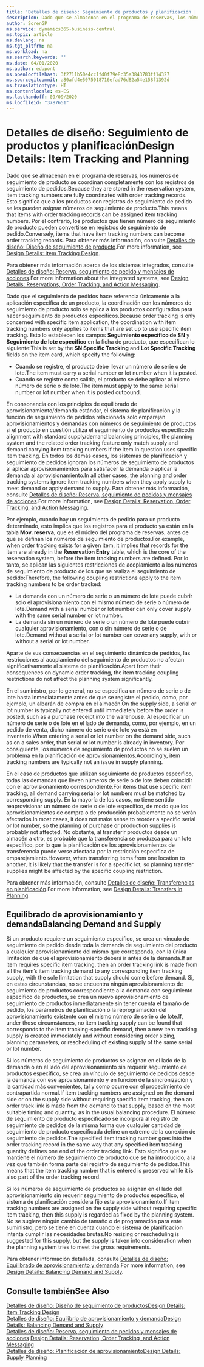 ```yaml
---
title: 'Detalles de diseño: Seguimiento de productos y planificación | Documentos de Microsoft'
description: Dado que se almacenan en el programa de reservas, los números de seguimiento de producto se coordinan completamente con los registros de seguimiento de pedidos.
author: SorenGP
ms.service: dynamics365-business-central
ms.topic: article
ms.devlang: na
ms.tgt_pltfrm: na
ms.workload: na
ms.search.keywords: ''
ms.date: 04/01/2020
ms.author: edupont
ms.openlocfilehash: 3f2711b50e4cc1fd0f79e8c35a3843783ff14327
ms.sourcegitcommit: a80afd4e5075018716efad76d82a54e158f1392d
ms.translationtype: HT
ms.contentlocale: es-ES
ms.lasthandoff: 09/09/2020
ms.locfileid: "3787651"
---
```

# <a name="design-details-item-tracking-and-planning"></a><span data-ttu-id="27d88-103">Detalles de diseño: Seguimiento de productos y planificación</span><span class="sxs-lookup"><span data-stu-id="27d88-103">Design Details: Item Tracking and Planning</span></span>
<span data-ttu-id="27d88-104">Dado que se almacenan en el programa de reservas, los números de seguimiento de producto se coordinan completamente con los registros de seguimiento de pedidos.</span><span class="sxs-lookup"><span data-stu-id="27d88-104">Because they are stored in the reservation system, item tracking numbers are fully coordinated with order tracking records.</span></span> <span data-ttu-id="27d88-105">Esto significa que a los productos con registros de seguimiento de pedido se les pueden asignar números de seguimiento de producto.</span><span class="sxs-lookup"><span data-stu-id="27d88-105">This means that items with order tracking records can be assigned item tracking numbers.</span></span> <span data-ttu-id="27d88-106">Por el contrario, los productos que tienen número de seguimiento de producto pueden convertirse en registros de seguimiento de pedido.</span><span class="sxs-lookup"><span data-stu-id="27d88-106">Conversely, items that have item tracking numbers can become order tracking records.</span></span> <span data-ttu-id="27d88-107">Para obtener más información, consulte [Detalles de diseño: Diseño de seguimiento de producto](design-details-item-tracking-design.md).</span><span class="sxs-lookup"><span data-stu-id="27d88-107">For more information, see [Design Details: Item Tracking Design](design-details-item-tracking-design.md).</span></span>

<span data-ttu-id="27d88-108">Para obtener más información acerca de los sistemas integrados, consulte [Detalles de diseño: Reserva, seguimiento de pedido y mensajes de acciones](design-details-reservation-order-tracking-and-action-messaging.md).</span><span class="sxs-lookup"><span data-stu-id="27d88-108">For more information about the integrated systems, see [Design Details: Reservations, Order Tracking, and Action Messaging](design-details-reservation-order-tracking-and-action-messaging.md).</span></span>

<span data-ttu-id="27d88-109">Dado que el seguimiento de pedidos hace referencia únicamente a la aplicación específica de un producto, la coordinación con los números de seguimiento de producto solo se aplica a los productos configurados para hacer seguimiento de productos específicos.</span><span class="sxs-lookup"><span data-stu-id="27d88-109">Because order tracking is only concerned with specific item application, the coordination with item tracking numbers only applies to items that are set up to use specific item tracking.</span></span> <span data-ttu-id="27d88-110">Esto lo establecen los campos **Seguimiento específico de SN** y **Seguimiento de lote específico** en la ficha de producto, que especifican lo siguiente:</span><span class="sxs-lookup"><span data-stu-id="27d88-110">This is set by the **SN Specific Tracking** and **Lot Specific Tracking** fields on the item card, which specify the following:</span></span>

- <span data-ttu-id="27d88-111">Cuando se registre, el producto debe llevar un número de serie o de lote.</span><span class="sxs-lookup"><span data-stu-id="27d88-111">The item must carry a serial number or lot number when it is posted.</span></span>
- <span data-ttu-id="27d88-112">Cuando se registre como salida, el producto se debe aplicar al mismo número de serie o de lote.</span><span class="sxs-lookup"><span data-stu-id="27d88-112">The item must apply to the same serial number or lot number when it is posted outbound.</span></span>

<span data-ttu-id="27d88-113">En consonancia con los principios de equilibrado de aprovisionamiento/demanda estándar, el sistema de planificación y la función de seguimiento de pedidos relacionada solo emparejan aprovisionamientos y demandas con números de seguimiento de productos si el producto en cuestión utiliza el seguimiento de productos específico.</span><span class="sxs-lookup"><span data-stu-id="27d88-113">In alignment with standard supply/demand balancing principles, the planning system and the related order tracking feature only match supply and demand carrying item tracking numbers if the item in question uses specific item tracking.</span></span> <span data-ttu-id="27d88-114">En todos los demás casos, los sistemas de planificación y seguimiento de pedidos ignoran los números de seguimiento de productos al aplicar aprovisionamientos para satisfacer la demanda o aplicar la demanda al aprovisionamiento.</span><span class="sxs-lookup"><span data-stu-id="27d88-114">In all other cases, the planning and order tracking systems ignore item tracking numbers when they apply supply to meet demand or apply demand to supply.</span></span> <span data-ttu-id="27d88-115">Para obtener más información, consulte [Detalles de diseño: Reserva, seguimiento de pedidos y mensajes de acciones](design-details-reservation-order-tracking-and-action-messaging.md).</span><span class="sxs-lookup"><span data-stu-id="27d88-115">For more information, see [Design Details: Reservation, Order Tracking, and Action Messaging](design-details-reservation-order-tracking-and-action-messaging.md).</span></span>

<span data-ttu-id="27d88-116">Por ejemplo, cuando hay un seguimiento de pedido para un producto determinado, esto implica que los registros para el producto ya están en la tabla **Mov. reserva**, que es el núcleo del programa de reservas, antes de que se definan los números de seguimiento de productos.</span><span class="sxs-lookup"><span data-stu-id="27d88-116">For example, when order tracking exists for a given item, it implies that records for the item are already in the **Reservation Entry** table, which is the core of the reservation system, before the item tracking numbers are defined.</span></span> <span data-ttu-id="27d88-117">Por lo tanto, se aplican las siguientes restricciones de acoplamiento a los números de seguimiento de producto de los que se realiza el seguimiento de pedido:</span><span class="sxs-lookup"><span data-stu-id="27d88-117">Therefore, the following coupling restrictions apply to the item tracking numbers to be order tracked:</span></span>

- <span data-ttu-id="27d88-118">La demanda con un número de serie o un número de lote puede cubrir solo el aprovisionamiento con el mismo número de serie o número de lote.</span><span class="sxs-lookup"><span data-stu-id="27d88-118">Demand with a serial number or lot number can only cover supply with the same serial number or lot number.</span></span>
- <span data-ttu-id="27d88-119">La demanda sin un número de serie o un número de lote puede cubrir cualquier aprovisionamiento, con o sin número de serie o de lote.</span><span class="sxs-lookup"><span data-stu-id="27d88-119">Demand without a serial or lot number can cover any supply, with or without a serial or lot number.</span></span>

<span data-ttu-id="27d88-120">Aparte de sus consecuencias en el seguimiento dinámico de pedidos, las restricciones al acoplamiento del seguimiento de productos no afectan significativamente al sistema de planificación.</span><span class="sxs-lookup"><span data-stu-id="27d88-120">Apart from their consequences on dynamic order tracking, the item tracking coupling restrictions do not affect the planning system significantly.</span></span>

<span data-ttu-id="27d88-121">En el suministro, por lo general, no se especifica un número de serie o de lote hasta inmediatamente antes de que se registre el pedido, como, por ejemplo, un albarán de compra en el almacén.</span><span class="sxs-lookup"><span data-stu-id="27d88-121">On the supply side, a serial or lot number is typically not entered until immediately before the order is posted, such as a purchase receipt into the warehouse.</span></span> <span data-ttu-id="27d88-122">Al especificar un número de serie o de lote en el lado de demanda, como, por ejemplo, en un pedido de venta, dicho número de serie o de lote ya está en inventario.</span><span class="sxs-lookup"><span data-stu-id="27d88-122">When entering a serial or lot number on the demand side, such as on a sales order, that serial or lot number is already in inventory.</span></span> <span data-ttu-id="27d88-123">Por consiguiente, los números de seguimiento de productos no se suelen un problema en la planificación de aprovisionamientos.</span><span class="sxs-lookup"><span data-stu-id="27d88-123">Accordingly, item tracking numbers are typically not an issue in supply planning.</span></span>

<span data-ttu-id="27d88-124">En el caso de productos que utilizan seguimiento de productos específico, todas las demandas que lleven números de serie o de lote deben coincidir con el aprovisionamiento correspondiente.</span><span class="sxs-lookup"><span data-stu-id="27d88-124">For items that use specific item tracking, all demand carrying serial or lot numbers must be matched by corresponding supply.</span></span> <span data-ttu-id="27d88-125">En la mayoría de los casos, no tiene sentido reaprovisionar un número de serie o de lote específico, de modo que los aprovisionamientos de compra o de producción probablemente no se verán afectados.</span><span class="sxs-lookup"><span data-stu-id="27d88-125">In most cases, it does not make sense to reorder a specific serial or lot number, so the planning of purchase or production supplies is probably not affected.</span></span> <span data-ttu-id="27d88-126">No obstante, al transferir productos desde un almacén a otro, es probable que la transferencia se produzca para un lote específico, por lo que la planificación de los aprovisionamientos de transferencia puede verse afectada por la restricción específica de emparejamiento.</span><span class="sxs-lookup"><span data-stu-id="27d88-126">However, when transferring items from one location to another, it is likely that the transfer is for a specific lot, so planning transfer supplies might be affected by the specific coupling restriction.</span></span>

<span data-ttu-id="27d88-127">Para obtener más información, consulte [Detalles de diseño: Transferencias en planificación](design-details-transfers-in-planning.md).</span><span class="sxs-lookup"><span data-stu-id="27d88-127">For more information, see [Design Details: Transfers in Planning](design-details-transfers-in-planning.md).</span></span>

## <a name="balancing-demand-and-supply"></a><span data-ttu-id="27d88-128">Equilibrado de aprovisionamiento y demanda</span><span class="sxs-lookup"><span data-stu-id="27d88-128">Balancing Demand and Supply</span></span>
<span data-ttu-id="27d88-129">Si un producto requiere un seguimiento específico, se crea un vínculo de seguimiento de pedido desde toda la demanda de seguimiento del producto a cualquier aprovisionamiento del mismo que corresponda, con la única limitación de que el aprovisionamiento deberá ir antes de la demanda.</span><span class="sxs-lookup"><span data-stu-id="27d88-129">If an item requires specific item tracking, then an order tracking link is made from all the item’s item tracking demand to any corresponding item tracking supply, with the sole limitation that supply should come before demand.</span></span> <span data-ttu-id="27d88-130">Si, en estas circunstancias, no se encuentra ningún aprovisionamiento de seguimiento de productos correspondiente a la demanda con seguimiento específico de productos, se crea un nuevo aprovisionamiento de seguimiento de productos inmediatamente sin tener cuenta el tamaño de pedido, los parámetros de planificación o la reprogramación del aprovisionamiento existente con el mismo número de serie o de lote.</span><span class="sxs-lookup"><span data-stu-id="27d88-130">If, under those circumstances, no item tracking supply can be found that corresponds to the item tracking-specific demand, then a new item tracking supply is created immediately and without considering order sizing, planning parameters, or rescheduling of existing supply of the same serial or lot number.</span></span>

<span data-ttu-id="27d88-131">Si los números de seguimiento de productos se asignan en el lado de la demanda o en el lado del aprovisionamiento sin requerir seguimiento de productos específico, se crea un vínculo de seguimiento de pedidos desde la demanda con ese aprovisionamiento y en función de la sincronización y la cantidad más convenientes, tal y como ocurre con el procedimiento de contrapartida normal.</span><span class="sxs-lookup"><span data-stu-id="27d88-131">If item tracking numbers are assigned on the demand side or on the supply side without requiring specific item tracking, then an order track link is made from the demand to that supply, based on the most suitable timing and quantity, as in the usual balancing procedure.</span></span> <span data-ttu-id="27d88-132">El número de seguimiento de producto especificado se incorpora al registro de seguimiento de pedidos de la misma forma que cualquier cantidad de seguimiento de producto especificada define un extremo de la conexión de seguimiento de pedidos.</span><span class="sxs-lookup"><span data-stu-id="27d88-132">The specified item tracking number goes into the order tracking record in the same way that any specified item tracking quantity defines one end of the order tracking link.</span></span> <span data-ttu-id="27d88-133">Esto significa que se mantiene el número de seguimiento de producto que se ha introducido, a la vez que también forma parte del registro de seguimiento de pedidos.</span><span class="sxs-lookup"><span data-stu-id="27d88-133">This means that the item tracking number that is entered is preserved while it is also part of the order tracking record.</span></span>

<span data-ttu-id="27d88-134">Si los números de seguimiento de productos se asignan en el lado del aprovisionamiento sin requerir seguimiento de productos específico, el sistema de planificación considera fijo este aprovisionamiento.</span><span class="sxs-lookup"><span data-stu-id="27d88-134">If item tracking numbers are assigned on the supply side without requiring specific item tracking, then this supply is regarded as fixed by the planning system.</span></span> <span data-ttu-id="27d88-135">No se sugiere ningún cambio de tamaño o de programación para este suministro, pero se tiene en cuenta cuando el sistema de planificación intenta cumplir las necesidades brutas.</span><span class="sxs-lookup"><span data-stu-id="27d88-135">No resizing or rescheduling is suggested for this supply, but the supply is taken into consideration when the planning system tries to meet the gross requirements.</span></span>

<span data-ttu-id="27d88-136">Para obtener información detallada, consulte [Detalles de diseño: Equilibrado de aprovisionamiento y demanda](design-details-balancing-demand-and-supply.md).</span><span class="sxs-lookup"><span data-stu-id="27d88-136">For more information, see [Design Details: Balancing Demand and Supply](design-details-balancing-demand-and-supply.md).</span></span>  

## <a name="see-also"></a><span data-ttu-id="27d88-137">Consulte también</span><span class="sxs-lookup"><span data-stu-id="27d88-137">See Also</span></span>  
[<span data-ttu-id="27d88-138">Detalles de diseño: Diseño de seguimiento de productos</span><span class="sxs-lookup"><span data-stu-id="27d88-138">Design Details: Item Tracking Design</span></span>](design-details-item-tracking-design.md)  
[<span data-ttu-id="27d88-139">Detalles de diseño: Equilibrio de aprovisionamiento y demanda</span><span class="sxs-lookup"><span data-stu-id="27d88-139">Design Details: Balancing Demand and Supply</span></span>](design-details-balancing-demand-and-supply.md)  
<span data-ttu-id="27d88-140">[Detalles de diseño: Reserva, seguimiento de pedidos y mensajes de acciones](design-details-reservation-order-tracking-and-action-messaging.md) </span><span class="sxs-lookup"><span data-stu-id="27d88-140">[Design Details: Reservation, Order Tracking, and Action Messaging](design-details-reservation-order-tracking-and-action-messaging.md) </span></span>  
[<span data-ttu-id="27d88-141">Detalles de diseño: Planificación de aprovisionamiento</span><span class="sxs-lookup"><span data-stu-id="27d88-141">Design Details: Supply Planning</span></span>](design-details-supply-planning.md)  
